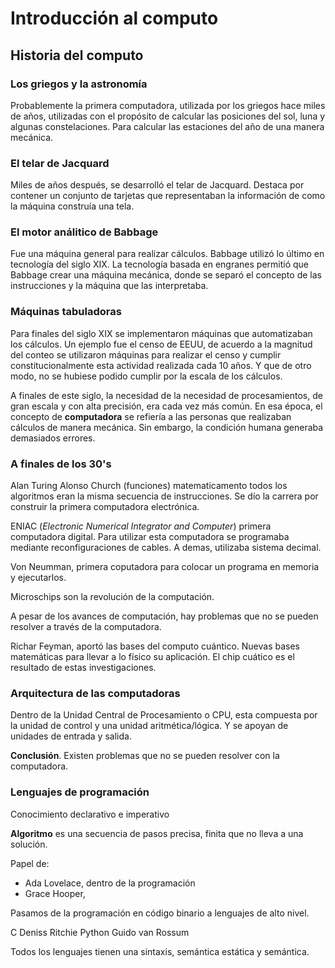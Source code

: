 # Introducción al computo

## Historia del computo

### Los griegos y la astronomía

Probablemente la primera computadora, utilizada por los griegos hace miles de años, utilizadas con el propósito de calcular las posiciones del sol, luna y algunas constelaciones. Para calcular las estaciones del año de una manera mecánica. 


### El telar de Jacquard

Miles de años después, se desarrolló el telar de Jacquard. Destaca por contener un conjunto de tarjetas que representaban la información de como la máquina construía una tela.


### El motor análitico de Babbage

Fue una máquina general para realizar cálculos. Babbage utilizó lo último en tecnología del siglo XIX. La tecnología basada en engranes permitió que Babbage crear una máquina mecánica, donde se separó el concepto de las instrucciones y la máquina que las interpretaba.


### Máquinas tabuladoras

Para finales del siglo XIX se implementaron máquinas que automatizaban los cálculos. Un ejemplo fue el censo de EEUU, de acuerdo a la magnitud del conteo se utilizaron máquinas para realizar el censo y cumplir constitucionalmente esta actividad realizada cada 10 años. Y que de otro modo, no se hubiese podido cumplir por la escala de los cálculos.

A finales de este siglo, la necesidad de la necesidad de procesamientos, de gran escala y con alta precisión, era cada vez más común. En esa época, el concepto de **computadora** se refiería a las personas que realizaban cálculos de manera mecánica. Sin embargo, la condición humana generaba demasiados errores.

### A finales de los 30's

Alan Turing Alonso Church (funciones) matematicamento todos los algoritmos eran la misma secuencia de instrucciones. Se dío la carrera por construir la primera computadora electrónica.

ENIAC (*Electronic Numerical Integrator and Computer*) primera computadora digital. Para utilizar esta computadora se programaba mediante reconfiguraciones  de cables. A demas, utilizaba sistema decimal.

Von Neumman, primera coputadora para colocar un programa en memoria y ejecutarlos.

Microschips son la revolución de la computación. 

A pesar de los avances de computación, hay problemas que no se pueden resolver a través de la computadora.

Richar Feyman, aportó las bases del computo cuántico. Nuevas bases matemáticas para llevar a lo físico su aplicación. El chip cuático es el resultado de estas investigaciones.

### Arquitectura de las computadoras

Dentro de la Unidad Central de Procesamiento o CPU, esta compuesta por la unidad de control y una unidad aritmética/lógica. Y se apoyan de unidades de entrada y salida.

**Conclusión**. Existen problemas que no se pueden resolver con la computadora.

### Lenguajes de programación 

Conocimiento declarativo e imperativo

**Algoritmo** es una secuencia de pasos precisa, finita que no lleva a una solución.

Papel de: 

- Ada Lovelace, dentro de la programación
- Grace Hooper, 

Pasamos de la programación en código binario a lenguajes de alto nivel.

C Deniss Ritchie
Python Guido van Rossum

Todos los lenguajes tienen una sintaxis, semántica estática y semántica.
